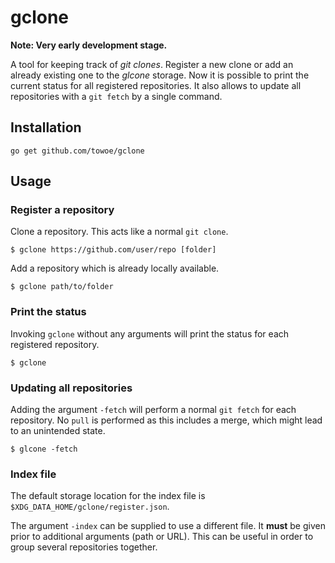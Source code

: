 # gclone

**Note: Very early development stage.**

A tool for keeping track of *git clones*.
Register a new clone or add an already existing one to the *glcone* storage.
Now it is possible to print the current status for all registered repositories.
It also allows to update all repositories with a `git fetch` by a single
command.

## Installation

```console
go get github.com/towoe/gclone
```

## Usage

### Register a repository

Clone a repository. This acts like a normal `git clone`.

```console
$ gclone https://github.com/user/repo [folder]
```

Add a repository which is already locally available.

```console
$ gclone path/to/folder
```

### Print the status

Invoking `gclone` without any arguments will print the status for each
registered repository.

```console
$ gclone
```

### Updating all repositories

Adding the argument `-fetch` will perform a normal `git fetch` for each
repository. No `pull` is performed as this includes a merge, which might lead
to an unintended state.

```console
$ glcone -fetch
```

### Index file

The default storage location for the index file is
`$XDG_DATA_HOME/gclone/register.json`.

The argument `-index` can be supplied to use a different file.
It **must** be given prior to additional arguments (path or URL).
This can be useful in order to group several repositories together.
